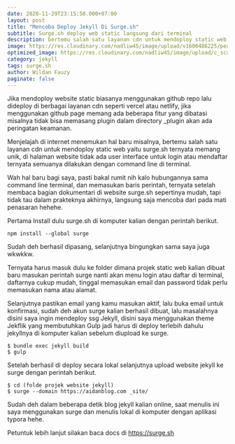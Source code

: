 ```yaml
---
date: 2020-11-29T23:15:50.000+07:00
layout: post
title: "Mencoba Deploy Jekyll Di Surge.sh"
subtitle: Surge.sh deploy web static langsung dari terminal
description: bertemu salah satu layanan cdn untuk mendoploy static web yaitu surge.sh ternyata memang unik, di halaman website tidak ada user interface untuk login atau mendaftar ternyata semuanya dilakukan dengan command line
image: https://res.cloudinary.com/nadliw45/image/upload/v1606486225/pexels-negative-space-34088_dv3i39.jpg
optimized_image: https://res.cloudinary.com/nadliw45/image/upload/c_scale,w_380/v1606486224/pexels-negative-space-169573_lyyqxo.jpg
category: jekyll
tags: surge.sh
author: Wildan Fauzy
paginate: false
---
```


Jika mendoploy website static biasanya menggunakan github repo lalu dideploy di berbagai layanan cdn seperti vercel atau netlify, jika menggunakan github page memang ada beberapa fitur yang dibatasi misalnya tidak bisa memasang plugin dalam directory _plugin akan ada peringatan keamanan.

Menjelajah di internet menemukan hal baru misalnya, bertemu salah satu layanan cdn untuk mendoploy static web yaitu surge.sh ternyata memang unik, di halaman website tidak ada user interface untuk login atau mendaftar ternyata semuanya dilakukan dengan command line di terminal.

Wah hal baru bagi saya, pasti bakal rumit nih kalo hubungannya sama command line terminal, dan memasukan baris perintah, ternyata setelah membaca bagian dokumentari di website surge.sh sepertinya mudah, tapi tidak tau dalam prakteknya akhirnya, langsung saja mencoba dari pada mati penasaran hehehe.

Pertama Install dulu surge.sh di komputer kalian dengan perintah berikut.

```
npm install --global surge
```

Sudah deh berhasil dipasang,  selanjutnya bingungkan sama saya juga wkwkkw.

Ternyata harus masuk dulu ke folder dimana projek static web kalian dibuat baru masukan perintah surge nanti akan menu login atau daftar di terminal, daftarnya cukup mudah, tinggal memasukan email dan password tidak perlu memasukan nama atau alamat.

Selanjutnya pastikan email yang kamu masukan aktif, lalu buka email untuk konfirmasi, sudah deh akun surge kalian berhasil dibuat, lalu masalahnya disini saya ingin mendeploy ssg Jekyll, disini saya menggunakan theme Jekflik yang membutuhkan Gulp jadi harus di deploy terlebih dahulu jekyllnya di komputer kalian sebelum diupload ke surge.

```
$ bundle exec jekyll build
$ gulp
```

Setelah berhasil di deploy secara lokal selanjutnya upload website jekyll ke surge dengan perintah berikut.

```
$ cd (folde projek website jekyll)
$ surge --domain https://aidanblog.com _site/
```

Sudah deh dalam beberapa detik blog jekyll kalian online, saat menulis ini saya menggunakan surge dan menulis lokal di komputer dengan aplikasi typora hehe.

Petuntuk lebih lanjut silakan baca docs di https://surge.sh